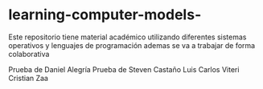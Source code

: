 # learning-computer-models-
Este repositorio tiene material académico utilizando diferentes sistemas operativos y lenguajes de programación 
ademas se va a trabajar de forma colaborativa 

Prueba de Daniel Alegría
Prueba de Steven Castaño
Luis Carlos Viteri
Cristian Zaa
